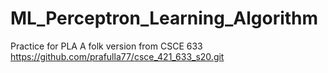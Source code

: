 # ML_Perceptron_Learning_Algorithm
Practice for PLA
A folk version from CSCE 633 https://github.com/prafulla77/csce_421_633_s20.git
